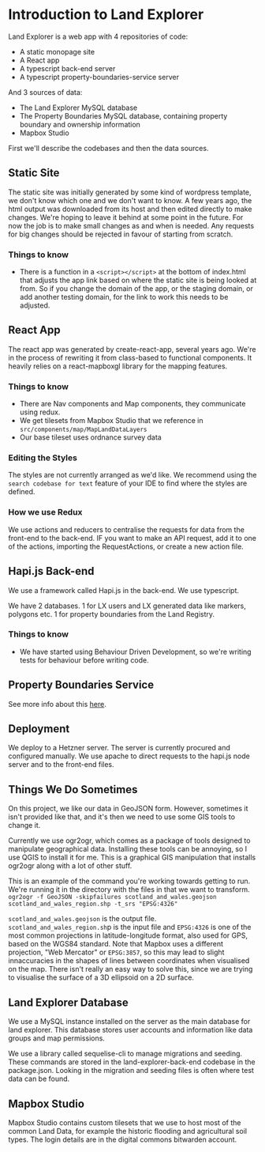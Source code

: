 # Introduction to Land Explorer

Land Explorer is a web app with 4 repositories of code:

* A static monopage site
* A React app
* A typescript back-end server
* A typescript property-boundaries-service server

And 3 sources of data:

* The Land Explorer MySQL database
* The Property Boundaries MySQL database, containing property boundary and ownership information
* Mapbox Studio

First we'll describe the codebases and then the data sources.

## Static Site

The static site was initially generated by some kind of wordpress template, we don't know which one and we don't want to know. A few years ago, the html output was downloaded from its host and then edited directly to make changes.
We're hoping to leave it behind at some point in the future. For now the job is to make small changes as and when is needed. Any requests for big changes should be rejected in favour of starting from scratch.

### Things to know

* There is a function in a `<script></script>` at the bottom of index.html that adjusts the app link based on where the static site is being looked at from. So if you change the domain of the app, or the staging domain, or add another testing domain, for the link to work this needs to be adjusted.

## React App

The react app was generated by create-react-app, several years ago. We're in the process of rewriting it from class-based to functional components. It heavily relies on a react-mapboxgl library for the mapping features.

### Things to know

* There are Nav components and Map components, they communicate using redux.
* We get tilesets from Mapbox Studio that we reference in `src/components/map/MapLandDataLayers`
* Our base tileset uses ordnance survey data

### Editing the Styles

The styles are not currently arranged as we'd like. We recommend using the `search codebase for text` feature of your IDE to find where the styles are defined.

### How we use Redux

We use actions and reducers to centralise the requests for data from the front-end to the back-end. IF you want to make an API request, add it to one of the actions, importing the RequestActions, or create a new action file.

## Hapi.js Back-end

We use a framework called Hapi.js in the back-end. We use typescript. 

We have 2 databases. 1 for LX users and LX generated data like markers, polygons etc. 1 for property boundaries from the Land Registry.

### Things to know

* We have started using Behaviour Driven Development, so we're writing tests for behaviour before writing code.

## Property Boundaries Service

See more info about this [here](https://github.com/DigitalCommons/property-boundaries-service/blob/development/docs/intro.md).

## Deployment

We deploy to a Hetzner server. The server is currently procured and configured manually. We use apache to direct requests to the hapi.js node server and to the front-end files.

## Things We Do Sometimes

On this project, we like our data in GeoJSON form. However, sometimes it isn't provided like that, and it's then we need to use some GIS tools to change it.

Currently we use ogr2ogr, which comes as a package of tools designed to manipulate geographical data. Installing these tools can be annoying, so I use QGIS to install it for me. This is a graphical GIS manipulation that installs ogr2ogr along with a lot of other stuff.

This is an example of the command you're working towards getting to run. We're running it in the directory with the files in that we want to transform.
`ogr2ogr -f GeoJSON -skipfailures scotland_and_wales.geojson scotland_and_wales_region.shp -t_srs "EPSG:4326"`

`scotland_and_wales.geojson` is the output file. `scotland_and_wales_region.sh`p is the input file and `EPSG:4326` is one of the most common projections in latitude-longitude format, also used for GPS, based on the WGS84 standard. Note that Mapbox uses a different projection, "Web Mercator" or `EPSG:3857`, so this may lead to slight innaccuracies in the shapes of lines between coordinates when visualised on the map. There isn't really an easy way to solve this, since we are trying to visualise the surface of a 3D ellipsoid on a 2D surface.

## Land Explorer Database

We use a MySQL instance installed on the server as the main database for land explorer. This database stores user accounts and information like data groups and map permissions.

We use a library called sequelise-cli to manage migrations and seeding. These commands are stored in the land-explorer-back-end codebase in the package.json. Looking in the migration and seeding files is often where test data can be found.

## Mapbox Studio

Mapbox Studio contains custom tilesets that we use to host most of the common Land Data, for example the historic flooding and agricultural soil types. The login details are in the digital commons bitwarden account.